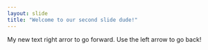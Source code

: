 ```yaml
---
layout: slide
title: "Welcome to our second slide dude!"
---
```

My new text right arror to go forward.
Use the left arrow to go back!
